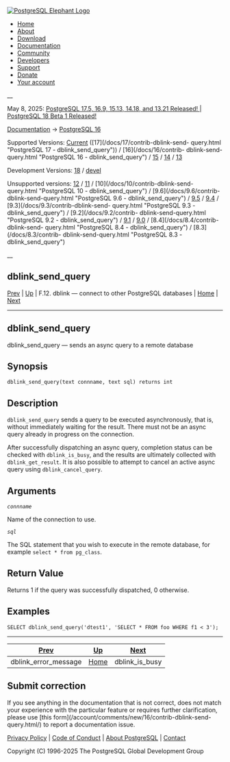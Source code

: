 [ ![PostgreSQL Elephant Logo](/media/img/about/press/elephant.png) ](/)

  * [Home](/ "Home")
  * [About](/about/ "About")
  * [Download](/download/ "Download")
  * [Documentation](/docs/ "Documentation")
  * [Community](/community/ "Community")
  * [Developers](/developer/ "Developers")
  * [Support](/support/ "Support")
  * [Donate](/about/donate/ "Donate")
  * [Your account](/account/ "Your account")

__

May 8, 2025: [ PostgreSQL 17.5, 16.9, 15.13, 14.18, and 13.21 Released! ](/about/news/postgresql-175-169-1513-1418-and-1321-released-3072/) | [ PostgreSQL 18 Beta 1 Released! ](/about/news/postgresql-18-beta-1-released-3070/)

[Documentation](/docs/ "Documentation") -> [PostgreSQL
16](/docs/16/index.html)

Supported Versions: [Current](/docs/current/contrib-dblink-send-query.html
"PostgreSQL 17 - dblink_send_query") ([17](/docs/17/contrib-dblink-send-
query.html "PostgreSQL 17 - dblink_send_query")) / [16](/docs/16/contrib-
dblink-send-query.html "PostgreSQL 16 - dblink_send_query") /
[15](/docs/15/contrib-dblink-send-query.html "PostgreSQL 15 -
dblink_send_query") / [14](/docs/14/contrib-dblink-send-query.html "PostgreSQL
14 - dblink_send_query") / [13](/docs/13/contrib-dblink-send-query.html
"PostgreSQL 13 - dblink_send_query")

Development Versions: [18](/docs/18/contrib-dblink-send-query.html "PostgreSQL
18 - dblink_send_query") / [devel](/docs/devel/contrib-dblink-send-query.html
"PostgreSQL devel - dblink_send_query")

Unsupported versions: [12](/docs/12/contrib-dblink-send-query.html "PostgreSQL
12 - dblink_send_query") / [11](/docs/11/contrib-dblink-send-query.html
"PostgreSQL 11 - dblink_send_query") / [10](/docs/10/contrib-dblink-send-
query.html "PostgreSQL 10 - dblink_send_query") / [9.6](/docs/9.6/contrib-
dblink-send-query.html "PostgreSQL 9.6 - dblink_send_query") /
[9.5](/docs/9.5/contrib-dblink-send-query.html "PostgreSQL 9.5 -
dblink_send_query") / [9.4](/docs/9.4/contrib-dblink-send-query.html
"PostgreSQL 9.4 - dblink_send_query") / [9.3](/docs/9.3/contrib-dblink-send-
query.html "PostgreSQL 9.3 - dblink_send_query") / [9.2](/docs/9.2/contrib-
dblink-send-query.html "PostgreSQL 9.2 - dblink_send_query") /
[9.1](/docs/9.1/contrib-dblink-send-query.html "PostgreSQL 9.1 -
dblink_send_query") / [9.0](/docs/9.0/contrib-dblink-send-query.html
"PostgreSQL 9.0 - dblink_send_query") / [8.4](/docs/8.4/contrib-dblink-send-
query.html "PostgreSQL 8.4 - dblink_send_query") / [8.3](/docs/8.3/contrib-
dblink-send-query.html "PostgreSQL 8.3 - dblink_send_query")

__

dblink_send_query  
---  
[Prev](contrib-dblink-error-message.html "dblink_error_message")  | [Up](dblink.html "F.12. dblink — connect to other PostgreSQL databases") | F.12. dblink — connect to other PostgreSQL databases | [Home](index.html "PostgreSQL 16.9 Documentation") |  [Next](contrib-dblink-is-busy.html "dblink_is_busy")  
  
* * *

## dblink_send_query

dblink_send_query — sends an async query to a remote database

## Synopsis

    
    
    dblink_send_query(text connname, text sql) returns int
    

## Description

`dblink_send_query` sends a query to be executed asynchronously, that is,
without immediately waiting for the result. There must not be an async query
already in progress on the connection.

After successfully dispatching an async query, completion status can be
checked with `dblink_is_busy`, and the results are ultimately collected with
`dblink_get_result`. It is also possible to attempt to cancel an active async
query using `dblink_cancel_query`.

## Arguments

_`connname`_

    

Name of the connection to use.

_`sql`_

    

The SQL statement that you wish to execute in the remote database, for example
`select * from pg_class`.

## Return Value

Returns 1 if the query was successfully dispatched, 0 otherwise.

## Examples

    
    
    SELECT dblink_send_query('dtest1', 'SELECT * FROM foo WHERE f1 < 3');
    

* * *

[Prev](contrib-dblink-error-message.html "dblink_error_message")  | [Up](dblink.html "F.12. dblink — connect to other PostgreSQL databases") |  [Next](contrib-dblink-is-busy.html "dblink_is_busy")  
---|---|---  
dblink_error_message  | [Home](index.html "PostgreSQL 16.9 Documentation") |  dblink_is_busy  
  
## Submit correction

If you see anything in the documentation that is not correct, does not match
your experience with the particular feature or requires further clarification,
please use [this form](/account/comments/new/16/contrib-dblink-send-
query.html/) to report a documentation issue.

[Privacy Policy](/about/privacypolicy) | [Code of Conduct](/about/policies/coc/) | [About PostgreSQL](/about/) | [Contact](/about/contact/)  

Copyright (C) 1996-2025 The PostgreSQL Global Development Group

